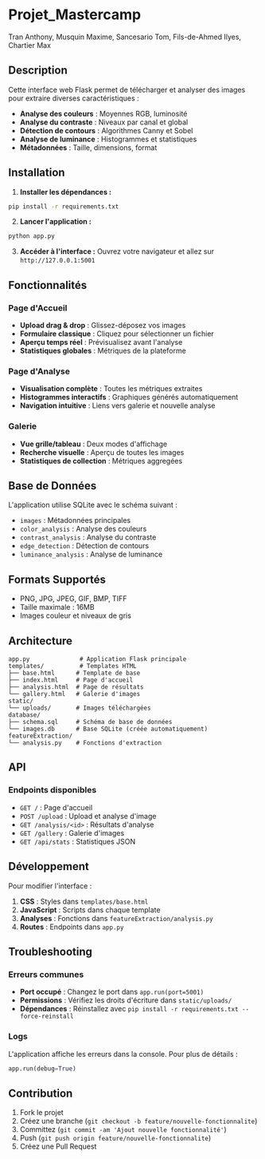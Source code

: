 # Projet_Mastercamp

Tran Anthony, Musquin Maxime, Sancesario Tom, Fils-de-Ahmed Ilyes, Chartier Max

## Description

Cette interface web Flask permet de télécharger et analyser des images pour extraire diverses caractéristiques :

- **Analyse des couleurs** : Moyennes RGB, luminosité
- **Analyse du contraste** : Niveaux par canal et global
- **Détection de contours** : Algorithmes Canny et Sobel
- **Analyse de luminance** : Histogrammes et statistiques
- **Métadonnées** : Taille, dimensions, format

## Installation

1. **Installer les dépendances :**
```bash
pip install -r requirements.txt
```

2. **Lancer l'application :**
```bash
python app.py
```

3. **Accéder à l'interface :**
Ouvrez votre navigateur et allez sur `http://127.0.0.1:5001`

## Fonctionnalités

### Page d'Accueil
- **Upload drag & drop** : Glissez-déposez vos images
- **Formulaire classique** : Cliquez pour sélectionner un fichier
- **Aperçu temps réel** : Prévisualisez avant l'analyse
- **Statistiques globales** : Métriques de la plateforme

### Page d'Analyse
- **Visualisation complète** : Toutes les métriques extraites
- **Histogrammes interactifs** : Graphiques générés automatiquement
- **Navigation intuitive** : Liens vers galerie et nouvelle analyse

### Galerie
- **Vue grille/tableau** : Deux modes d'affichage
- **Recherche visuelle** : Aperçu de toutes les images
- **Statistiques de collection** : Métriques aggregées

## Base de Données

L'application utilise SQLite avec le schéma suivant :

- `images` : Métadonnées principales
- `color_analysis` : Analyse des couleurs
- `contrast_analysis` : Analyse du contraste  
- `edge_detection` : Détection de contours
- `luminance_analysis` : Analyse de luminance

## Formats Supportés

- PNG, JPG, JPEG, GIF, BMP, TIFF
- Taille maximale : 16MB
- Images couleur et niveaux de gris

## Architecture

```
app.py              # Application Flask principale
templates/          # Templates HTML
├── base.html      # Template de base
├── index.html     # Page d'accueil
├── analysis.html  # Page de résultats
└── gallery.html   # Galerie d'images
static/
└── uploads/       # Images téléchargées
database/
├── schema.sql     # Schéma de base de données
└── images.db      # Base SQLite (créée automatiquement)
featureExtraction/
└── analysis.py    # Fonctions d'extraction
```

## API

### Endpoints disponibles

- `GET /` : Page d'accueil
- `POST /upload` : Upload et analyse d'image
- `GET /analysis/<id>` : Résultats d'analyse
- `GET /gallery` : Galerie d'images
- `GET /api/stats` : Statistiques JSON

## Développement

Pour modifier l'interface :

1. **CSS** : Styles dans `templates/base.html`
2. **JavaScript** : Scripts dans chaque template
3. **Analyses** : Fonctions dans `featureExtraction/analysis.py`
4. **Routes** : Endpoints dans `app.py`

## Troubleshooting

### Erreurs communes

- **Port occupé** : Changez le port dans `app.run(port=5001)`
- **Permissions** : Vérifiez les droits d'écriture dans `static/uploads/`
- **Dépendances** : Réinstallez avec `pip install -r requirements.txt --force-reinstall`

### Logs

L'application affiche les erreurs dans la console. Pour plus de détails :
```python
app.run(debug=True)
```

## Contribution

1. Fork le projet
2. Créez une branche (`git checkout -b feature/nouvelle-fonctionnalite`)
3. Committez (`git commit -am 'Ajout nouvelle fonctionnalité'`)
4. Push (`git push origin feature/nouvelle-fonctionnalite`)
5. Créez une Pull Request 
